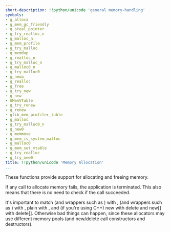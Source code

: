 ```yaml
---
short-description: !!python/unicode 'general memory-handling'
symbols:
- g_alloca
- g_mem_gc_friendly
- g_steal_pointer
- g_try_realloc_n
- g_malloc_n
- g_mem_profile
- g_try_malloc
- g_memdup
- g_realloc_n
- g_try_malloc_n
- g_malloc0_n
- g_try_malloc0
- g_newa
- g_realloc
- g_free
- g_try_new
- g_new
- GMemVTable
- g_try_renew
- g_renew
- glib_mem_profiler_table
- g_malloc
- g_try_malloc0_n
- g_new0
- g_memmove
- g_mem_is_system_malloc
- g_malloc0
- g_mem_set_vtable
- g_try_realloc
- g_try_new0
title: !!python/unicode 'Memory Allocation'
...
```


These functions provide support for allocating and freeing memory.

If any call to allocate memory fails, the application is terminated.
This also means that there is no need to check if the call succeeded.

It's important to match [](g_malloc) (and wrappers such as [](g_new)) with
[](g_free), [](g_slice_alloc) (and wrappers such as [](g_slice_new)) with
[](g_slice_free), plain [](malloc) with [](free), and (if you're using C++)
new with delete and new[] with delete[]. Otherwise bad things can happen,
since these allocators may use different memory pools (and new/delete call
constructors and destructors).
